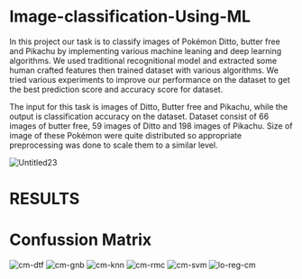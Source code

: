 # Image-classification-Using-ML

In this project our task is to classify images of Pokémon Ditto, butter free and Pikachu by implementing various machine 
leaning and deep learning algorithms. We used traditional recognitional model and extracted some human crafted features 
then trained dataset with various algorithms. We tried various experiments to improve our performance on the dataset to 
get the best prediction score and accuracy score for dataset.


The input for this task is images of Ditto, Butter free and Pikachu, while the output is classification accuracy on the 
dataset. Dataset consist of 66 images of butter free, 59 images of Ditto and 198 images of Pikachu. Size of image of these
Pokémon were quite distributed so appropriate preprocessing was done to scale them to a similar level. 

![Untitled23](https://user-images.githubusercontent.com/77916532/107880747-dccf6b80-6f06-11eb-9534-48156b0fe202.png)

# RESULTS

# Confussion Matrix

![cm-dtf](https://user-images.githubusercontent.com/77916532/107880815-418ac600-6f07-11eb-9910-416c5d213592.jpeg)
![cm-gnb](https://user-images.githubusercontent.com/77916532/107880826-4d768800-6f07-11eb-8c72-abc8988b9f40.jpeg)
![cm-knn](https://user-images.githubusercontent.com/77916532/107880828-4e0f1e80-6f07-11eb-8523-233cdd9b4f62.jpeg)
![cm-rmc](https://user-images.githubusercontent.com/77916532/107880830-4f404b80-6f07-11eb-8531-9329c5298918.jpeg)
![cm-svm](https://user-images.githubusercontent.com/77916532/107880832-50717880-6f07-11eb-823d-66b906f3b71d.jpeg)
![lo-reg-cm](https://user-images.githubusercontent.com/77916532/107880835-51a2a580-6f07-11eb-8ecb-74acab788a10.jpeg)
